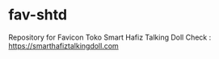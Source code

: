 # fav-shtd
Repository for Favicon Toko Smart Hafiz Talking Doll
Check : https://smarthafiztalkingdoll.com
